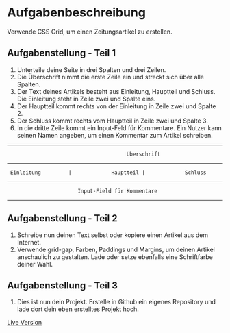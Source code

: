 # Aufgabenbeschreibung
Verwende CSS Grid, um einen Zeitungsartikel zu erstellen.
## Aufgabenstellung - Teil 1
1. Unterteile deine Seite in drei Spalten und drei Zeilen.
2. Die Überschrift nimmt die erste Zeile ein und streckt sich über alle Spalten.
3. Der Text deines Artikels besteht aus Einleitung, Hauptteil und Schluss. Die Einleitung steht in Zeile zwei und Spalte eins.
4. Der Hauptteil kommt rechts von der Einleitung in Zeile zwei und Spalte 2.
5. Der Schluss kommt rechts vom Hauptteil in Zeile zwei und Spalte 3.
6. In die dritte Zeile kommt ein Input-Feld für Kommentare. Ein Nutzer kann seinen Namen angeben, um einen Kommentar zum Artikel schreiben.
---------------------------------------------------------------
                                           Überschrift
-------------------------------------------------------------
     Einleitung         |             Hauptteil |             Schluss
---------------------------------------------------------------
                           Input-Field für Kommentare
--------------------------------------------------------------
## Aufgabenstellung - Teil 2
1. Schreibe nun deinen Text selbst oder kopiere einen Artikel aus dem Internet.
2. Verwende grid-gap, Farben, Paddings und Margins, um deinen Artikel anschaulich zu gestalten. Lade oder setze ebenfalls eine Schriftfarbe deiner Wahl.
## Aufgabenstellung - Teil 3
1. Dies ist nun dein Projekt. Erstelle in Github ein eigenes Repository und lade dort dein eben erstelltes Projekt hoch. 

[Live Version](https://venskolev.github.io/Projektarbeit-CSS-Grid/)
